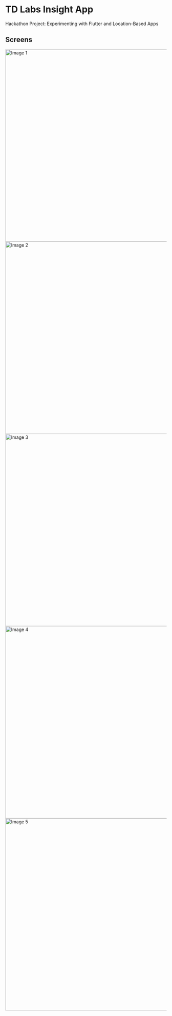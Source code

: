 # TD Labs Insight App

Hackathon Project: Experimenting with Flutter and Location-Based Apps

## Screens
<img src="https://imgur.com/VdsLHeZ.jpg" alt="Image 1" height="600"> 
<img src="https://imgur.com/NJC2Pnq.jpg" alt="Image 2" height="600"> 
<img src="https://imgur.com/7ljtXKl.jpg" alt="Image 3" height="600"> 
<img src="https://imgur.com/3ipeN7m.jpg" alt="Image 4" height="600"> 
<img src="https://imgur.com/dlbHKgd.jpg" alt="Image 5" height="600">



